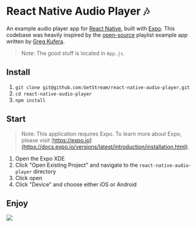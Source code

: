 # React Native Audio Player 🎶

An example audio player app for [React Native](https://facebook.github.io/react-native/), built with [Expo](https://expo.io/). This codebase was heavily inspired by the [open-source](https://github.com/expo/playlist-example) playlist example app written by [Greg Kufera](https://github.com/gkufera).

> Note: The good stuff is located in `App.js`.

## Install

1. `git clone git@github.com:GetStream/react-native-audio-player.git`
2. `cd react-native-audio-player`
3. `npm install`

## Start

> Note: This application requires Expo. To learn more about Expo, please visit [https://expo.io](https://docs.expo.io/versions/latest/introduction/installation.html).

1. Open the Expo XDE
2. Click "Open Existing Project" and navigate to the `react-native-audio-player` directory
3. Click open
4. Click "Device" and choose either iOS or Android

## Enjoy

![](https://i.imgur.com/gnIKb4g.png)
